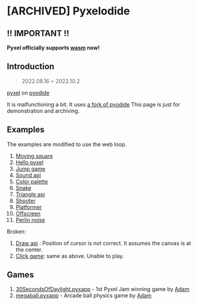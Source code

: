 # [ARCHIVED] Pyxelodide
## !! IMPORTANT !!
**Pyxel officially supports [wasm](https://kitao.github.io/pyxel/wasm/launcher/) now!**

## Introduction
> 2022.08.16 ~ 2022.10.2

[pyxel](https://github.com/kitao/pyxel) on [pyodide](https://github.com/pyodide/pyodide)

It is malfunctioning a bit.
It uses [a fork of pyodide](https://github.com/km19809/pyodide)
This page is just for demonstration and archiving.

## Examples
The examples are modified to use the web loop.
 1. [Moving square](test_pyxel_fetch.html?py=00_moving_square)
 1. [Hello pyxel](test_pyxel_fs.html?py=01_hello_pyxel)
 1. [Jump game](test_pyxel_fs.html?py=02_jump_game)
 1. [Sound api](test_pyxel_fs.html?py=04_sound_api)
 1. [Color palette](test_pyxel_fs.html?py=05_draw_api)
 1. [Snake](test_pyxel_fs.html?py=07_snake)
 1. [Triangle api](test_pyxel_fetch.html?py=08_triangle_api)
 1. [Shooter](test_pyxel_fs.html?py=09_shooter)
 1. [Platformer](test_pyxel_fs.html?py=10_platformer)
 1. [Offscreen](test_pyxel_fs.html?py=11_offscreen)
 1. [Perlin noise](test_pyxel_fs.html?py=12_perlin_noise)

Broken:
 1. [Draw api](test_pyxel_fs.html?py=03_draw_api) : Position of cursor is not correct. It assumes the canvas is at the center.
 1. [Click game](test_pyxel_fs.html?py=06_click_game): same as above. Unable to play.

 ## Games
1. [30SecondsOfDaylight.pyxapp](test_pyxel_play.html?pyxapp=30SecondsOfDaylight) - 1st Pyxel Jam winning game by [Adam](https://twitter.com/helpcomputer0)
1. [megaball.pyxapp](test_pyxel_play.html?pyxapp=megaball) - Arcade ball physics game by [Adam](https://twitter.com/helpcomputer0)